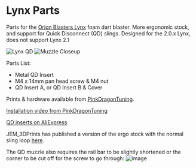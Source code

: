 # Lynx Parts
Parts for the [Orion Blasters Lynx](https://orionblasters.com/lynx/) foam dart blaster. More ergonomic stock, and support for Quick Disconnect (QD) slings. Designed for the 2.0.x Lynx, does not support Lynx 2.1

![Lynx QD](https://user-images.githubusercontent.com/7078138/119494763-5ee8e080-bcfd-11eb-8e02-7524733fba52.PNG)
![Muzzle Closeup](https://user-images.githubusercontent.com/7078138/119494774-60b2a400-bcfd-11eb-8f29-634c7995671d.PNG)

Parts List:
* Metal QD Insert
* M4 x 14mm pan head screw & M4 nut
* QD Insert A, or QD Insert B & Cover

Prints & hardware available from [PinkDragonTuning](https://www.etsy.com/shop/PinkDragonTuning).

[Installation video from PinkDragonTuning](https://www.youtube.com/watch?v=zd2mulpd9Ak)

[QD inserts on AliExpress](https://www.aliexpress.com/item/4000369977981.html)

JEM_3DPrints has published a version of the ergo stock with the normal sling loop [here](https://www.thingiverse.com/thing:4759423).

The QD muzzle also requires the rail bar to be slightly shortened or the corner to be cut off for the screw to go through:
![image](https://user-images.githubusercontent.com/7078138/119494573-29dc8e00-bcfd-11eb-9a0f-45c7f99bdcda.png)